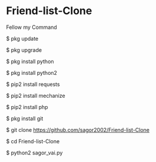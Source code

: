 # Friend-list-Clone
Fellow my Command

$ pkg update

$ pkg upgrade

$ pkg install python

$ pkg install python2

$ pip2 install requests

$ pip2 install mechanize

$ pip2 install php

$ pkg install git

$ git clone https://github.com/sagor2002/Friend-list-Clone

$ cd Friend-list-Clone

$ python2 sagor_vai.py
